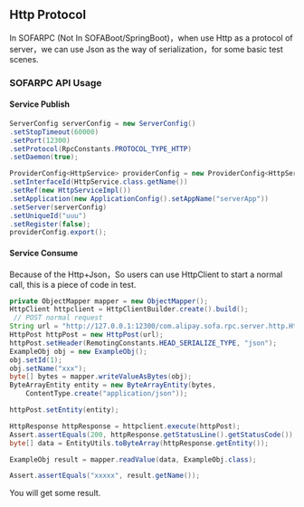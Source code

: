 ## Http Protocol

In SOFARPC (Not In SOFABoot/SpringBoot)，when use Http as a protocol of server，we can use Json as the way of serialization，for some basic test scenes.

### SOFARPC API Usage


#### Service Publish

```java
ServerConfig serverConfig = new ServerConfig()
.setStopTimeout(60000)
.setPort(12300)
.setProtocol(RpcConstants.PROTOCOL_TYPE_HTTP)
.setDaemon(true);

ProviderConfig<HttpService> providerConfig = new ProviderConfig<HttpService>()
.setInterfaceId(HttpService.class.getName())
.setRef(new HttpServiceImpl())
.setApplication(new ApplicationConfig().setAppName("serverApp"))
.setServer(serverConfig)
.setUniqueId("uuu")
.setRegister(false);
providerConfig.export();
```

#### Service Consume

Because of the Http+Json，So users can use HttpClient to start a normal call, this is a piece of code in test.

```java
private ObjectMapper mapper = new ObjectMapper();
HttpClient httpclient = HttpClientBuilder.create().build();
 // POST normal request
String url = "http://127.0.0.1:12300/com.alipay.sofa.rpc.server.http.HttpService:uuu/object";
HttpPost httpPost = new HttpPost(url);
httpPost.setHeader(RemotingConstants.HEAD_SERIALIZE_TYPE, "json");
ExampleObj obj = new ExampleObj();
obj.setId(1);
obj.setName("xxx");
byte[] bytes = mapper.writeValueAsBytes(obj);
ByteArrayEntity entity = new ByteArrayEntity(bytes,
    ContentType.create("application/json"));

httpPost.setEntity(entity);

HttpResponse httpResponse = httpclient.execute(httpPost);
Assert.assertEquals(200, httpResponse.getStatusLine().getStatusCode());
byte[] data = EntityUtils.toByteArray(httpResponse.getEntity());

ExampleObj result = mapper.readValue(data, ExampleObj.class);

Assert.assertEquals("xxxxx", result.getName());
```

You will get some result.